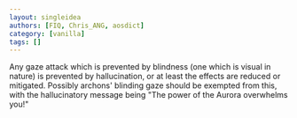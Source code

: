 ```yaml
---
layout: singleidea
authors: [FIQ, Chris_ANG, aosdict]
category: [vanilla]
tags: []
---
```

Any gaze attack which is prevented by blindness (one which is visual in nature) is prevented by hallucination, or at least the effects are reduced or mitigated. Possibly archons' blinding gaze should be exempted from this, with the hallucinatory message being "The power of the Aurora overwhelms you!"
